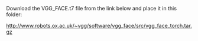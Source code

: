 
Download the VGG_FACE.t7 file from the link below and place it in this folder:

http://www.robots.ox.ac.uk/~vgg/software/vgg_face/src/vgg_face_torch.tar.gz

